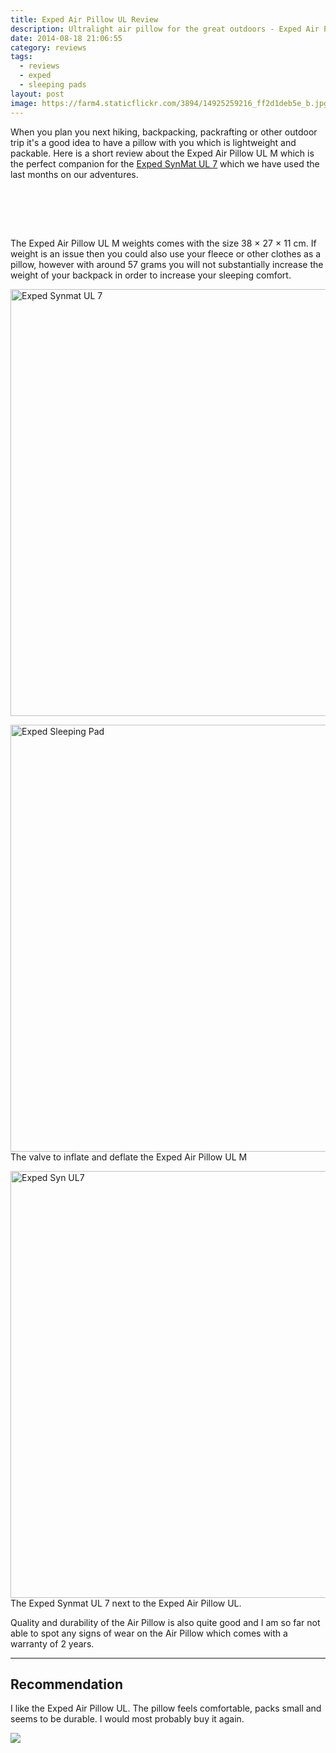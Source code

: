```yaml
---
title: Exped Air Pillow UL Review
description: Ultralight air pillow for the great outdoors - Exped Air Pillow UL Review
date: 2014-08-18 21:06:55
category: reviews
tags:
  - reviews
  - exped
  - sleeping pads
layout: post
image: https://farm4.staticflickr.com/3894/14925259216_ff2d1deb5e_b.jpg
---
```


When you plan you next hiking, backpacking, packrafting or other outdoor trip it's a good idea to have a pillow with you which is lightweight and packable. Here is a short review about the Exped Air Pillow UL M which is the perfect companion for the <a href="http://hikeventures.com/exped-synmat-ul-7/" target="_self">Exped SynMat UL 7</a> which we have used the last months on our adventures.

<amp-img src="https://farm4.staticflickr.com/3894/14925259216_ff2d1deb5e_b.jpg" layout="responsive" width="1024" height="683" alt="Exped Airpillow"></amp-img>
<br>
<!--more-->


<br>
<script src="//z-na.amazon-adsystem.com/widgets/onejs?MarketPlace=US&adInstanceId=cc781bfd-577f-4efb-9da6-75cb9fc7d1c2"></script>
<br>


The Exped Air Pillow UL M weights comes with the size 38 × 27 × 11 cm. If weight is an issue then you could also use your fleece or other clothes as a pillow, however with around 57 grams you will not substantially increase the weight of your backpack in order to increase your sleeping comfort.

<a href="https://www.flickr.com/photos/90204224@N07/14761636837" title="Exped Synmat UL 7"><img src="https://farm6.staticflickr.com/5568/14761636837_0ebf3870b8_b.jpg" width="1024" height="683" alt="Exped Synmat UL 7"></a>

<a href="https://www.flickr.com/photos/90204224@N07/8731238958" title="Exped Sleeping Pad"><img src="https://farm8.staticflickr.com/7447/8731238958_368a02cb61_b.jpg" width="1024" height="683" alt="Exped Sleeping Pad"></a>
The valve to inflate and deflate the Exped Air Pillow UL M

<a href="https://www.flickr.com/photos/90204224@N07/8731236714" title="Exped Syn UL7"><img src="https://farm8.staticflickr.com/7459/8731236714_8e68e09370_b.jpg" width="1024" height="683" alt="Exped Syn UL7"></a>The Exped Synmat UL 7 next to the Exped Air Pillow UL.

Quality and durability of the Air Pillow is also quite good and I am so far not able to spot any signs of wear on the Air Pillow which comes with a warranty of 2 years.

---

## Recommendation
I like the Exped Air Pillow UL. The pillow feels comfortable, packs small and seems to be durable. I would most probably buy it again.

<a href="http://amzn.to/2uYjtGp" target="_blank" rel="nofollow"><img src="http://www.hikeventures.com/buy.gif"></a>
